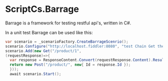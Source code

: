 ScriptCs.Barrage
================

Barrage is a framework for testing restful api's, written in C#.

In a unit test Barrage can be used like this:

``` C#
var scenario = _scenarioFactory.CreateBarrageScenrio();
scenario.Configure("http://localhost.fiddler:8080", "test Chain Get then Post");
scenario.Add(new Get("/product/1",
(requestResponse)=>{
  var response = ResponseContent.Convert(requestResponse.Content).Result;
  return new Post("/product/", new{ Id = response.Id });
  }));
  await scenario.Start();
```
